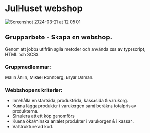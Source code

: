 # JulHuset webshop
![Screenshot 2024-03-21 at 12 05 01](https://github.com/Mikael-Ronnberg/webshop/assets/113439687/e3c836ce-773d-4db5-a2f1-106470f45014)

## Grupparbete - Skapa en webshop.

Genom att jobba utifrån agila metoder och använda oss av typescript, HTML och SCSS.

### Gruppmedlemmar:

Malin Åhlin, Mikael Rönnberg, Bryar Osman.

### Webbshopens kriterier:

- Innehålla en startsida, produktsida, kassasida & varukorg.
- Kunna lägga produkter i varukorgen samt beräkna totalpris av produkterna.
- Simulera att ett köp genomförs.
- Kunna öka/minska antalet produkter i varukorgen & i kassan.
- Välstrukturerad kod.

